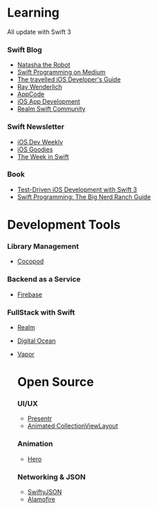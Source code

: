 # Learning
All update with Swift 3

### Swift Blog
 - [Natasha the Robot](https://www.natashatherobot.com/)
 - [Swift Programming on Medium](https://medium.com/swift-programming)
 - [The travelled iOS Developer's Guide](https://medium.com/the-traveled-ios-developers-guide)
 - [Ray Wenderlich](https://www.raywenderlich.com/)
 - [AppCode](https://www.appcoda.com/)
 - [iOS App Development](https://medium.com/ios-os-x-development)
 - [Realm Swift Community](https://realm.io/communities/swift/)

### Swift Newsletter
 - [iOS Dev Weekly](http://iosdevweekly.com/)
 - [iOS Goodies](http://ios-goodies.com/)
 - [The Week in Swift](https://swiftnews.curated.co/)

### Book
 - [Test-Driven iOS Development with Swift 3](http://amzn.to/2nIqwlS)
 - [Swift Programming: The Big Nerd Ranch Guide](http://amzn.to/2n6oJUl)

<!--  Later talk about Bio, What makes them special, author name -->


# Development Tools

### Library Management
 - [Cocopod](https://cocoapods.org/)

 <!--  CocoaPods is a dependency manager for Swift and Objective-C Cocoa projects. It has over 29 thousand libraries and is used in over 1.8 million apps. CocoaPods can help you scale your projects elegantly. -->

### Backend as a Service
 - [Firebase](https://firebase.google.com/)

### FullStack with Swift
 - [Realm](https://realm.io/)
 - [Digital Ocean](https://m.do.co/c/bb7f34dbec72)
 - [Vapor](https://github.com/vapor/vapor)

   <!--  Nobody can tell the DigitalOcean story better than our customers.
Send your friends $10 in DO credit and earn $25 for each one that signs up. -->

 <!-- The tools and infrastructure you need to build better apps and grow successful businesses. Provide server, backend. Good for quick MVP  -->

# Open Source

### UI/UX
 - [Presentr](https://github.com/IcaliaLabs/Presentr?utm_source=mybridge&utm_medium=blog&utm_campaign=read_more)
 - [Animated CollectionViewLayout](https://github.com/KelvinJin/AnimatedCollectionViewLayout)


### Animation
 - [Hero](https://github.com/lkzhao/Hero)


### Networking & JSON
 - [SwiftyJSON](https://github.com/SwiftyJSON/SwiftyJSON)
 - [Alamofire](https://github.com/Alamofire/Alamofire)

